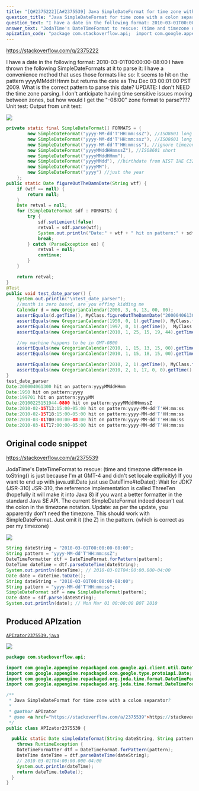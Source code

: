 ```yaml
---
title: "[Q#2375222][A#2375539] Java SimpleDateFormat for time zone with a colon separator?"
question_title: "Java SimpleDateFormat for time zone with a colon separator?"
question_text: "I have a date in the following format: 2010-03-01T00:00:00-08:00 I have thrown the following SimpleDateFormats at it to parse it: I have a convenience method that uses those formats like so: It seems to hit on the pattern yyyyMMddHHmm but returns the date as Thu Dec 03 00:01:00 PST 2009. What is the correct pattern to parse this date? UPDATE: I don't NEED the time zone parsing. I don't anticipate having time sensitive issues moving between zones, but how would I get the \"-08:00\" zone format to parse???? Unit test: Output from unit test:"
answer_text: "JodaTime's DateTimeFormat to rescue: (time and timezone difference in toString() is just because I'm at GMT-4 and didn't set locale explicitly) If you want to end up with java.util.Date just use DateTime#toDate(): Wait for JDK7 (JSR-310) JSR-310, the referrence implementation is called ThreeTen (hopefully it will make it into Java 8) if you want a better formatter in the standard Java SE API. The current SimpleDateFormat indeed doesn't eat the colon in the timezone notation. Update: as per the update, you apparently don't need the timezone. This should work with SimpleDateFormat. Just omit it (the Z) in the pattern. (which is correct as per my timezone)"
apization_code: "package com.stackoverflow.api;  import com.google.appengine.repackaged.com.google.api.client.util.DateTime; import com.google.appengine.repackaged.com.google.type.proto1api.Date; import com.google.appengine.repackaged.org.joda.time.format.DateTimeFormat; import com.google.appengine.repackaged.org.joda.time.format.DateTimeFormatter;  /**  * Java SimpleDateFormat for time zone with a colon separator?  *  * @author APIzator  * @see <a href=\"https://stackoverflow.com/a/2375539\">https://stackoverflow.com/a/2375539</a>  */ public class APIzator2375539 {    public static Date simpledateformat(String dateString, String pattern)     throws RuntimeException {     DateTimeFormatter dtf = DateTimeFormat.forPattern(pattern);     DateTime dateTime = dtf.parseDateTime(dateString);     // 2010-03-01T04:00:00.000-04:00     System.out.println(dateTime);     return dateTime.toDate();   } }"
---
```


https://stackoverflow.com/q/2375222

I have a date in the following format: 2010-03-01T00:00:00-08:00
I have thrown the following SimpleDateFormats at it to parse it:
I have a convenience method that uses those formats like so:
It seems to hit on the pattern yyyyMMddHHmm but returns the date as Thu Dec 03 00:01:00 PST 2009.
What is the correct pattern to parse this date?
UPDATE: I don&#x27;t NEED the time zone parsing. I don&#x27;t anticipate having time sensitive issues moving between zones, but how would I get the &quot;-08:00&quot; zone format to parse????
Unit test:
Output from unit test:


<div class="code-logo"><img src="/stackoverflow.png" /></div>

```java
private static final SimpleDateFormat[] FORMATS = {
        new SimpleDateFormat("yyyy-MM-dd'T'HH:mm:ssZ"), //ISO8601 long RFC822 zone
        new SimpleDateFormat("yyyy-MM-dd'T'HH:mm:ssz"), //ISO8601 long long form zone
        new SimpleDateFormat("yyyy-MM-dd'T'HH:mm:ss"), //ignore timezone
        new SimpleDateFormat("yyyyMMddHHmmssZ"), //ISO8601 short
        new SimpleDateFormat("yyyyMMddHHmm"),
        new SimpleDateFormat("yyyyMMdd"), //birthdate from NIST IHE C32 sample
        new SimpleDateFormat("yyyyMM"),
        new SimpleDateFormat("yyyy") //just the year
    };
public static Date figureOutTheDamnDate(String wtf) {
    if (wtf == null) {
        return null;
    }
    Date retval = null;
    for (SimpleDateFormat sdf : FORMATS) {
        try {
            sdf.setLenient(false)
            retval = sdf.parse(wtf);
            System.out.println("Date:" + wtf + " hit on pattern:" + sdf.toPattern());
            break;
        } catch (ParseException ex) {
            retval = null;
            continue;
        }
    }

    return retval;
}
@Test
public void test_date_parser() {
    System.out.println("\ntest_date_parser");
    //month is zero based, are you effing kidding me
    Calendar d = new GregorianCalendar(2000, 3, 6, 13, 00, 00);
    assertEquals(d.getTime(), MyClass.figureOutTheDamnDate("200004061300"));
    assertEquals(new GregorianCalendar(1950, 0, 1).getTime(), MyClass.figureOutTheDamnDate("1950"));
    assertEquals(new GregorianCalendar(1997, 0, 1).getTime(),  MyClass.figureOutTheDamnDate("199701"));
    assertEquals(new GregorianCalendar(2010, 1, 25, 15, 19, 44).getTime(),   MyClass.figureOutTheDamnDate("20100225151944-0800"));

    //my machine happens to be in GMT-0800
    assertEquals(new GregorianCalendar(2010, 1, 15, 13, 15, 00).getTime(),MyClass.figureOutTheDamnDate("2010-02-15T13:15:00-05:00"));
    assertEquals(new GregorianCalendar(2010, 1, 15, 18, 15, 00).getTime(), MyClass.figureOutTheDamnDate("2010-02-15T18:15:00-05:00"));

    assertEquals(new GregorianCalendar(2010, 2, 1).getTime(), MyClass.figureOutTheDamnDate("2010-03-01T00:00:00-08:00"));
    assertEquals(new GregorianCalendar(2010, 2, 1, 17, 0, 0).getTime(), MyClass.figureOutTheDamnDate("2010-03-01T17:00:00-05:00"));
}
test_date_parser
Date:200004061300 hit on pattern:yyyyMMddHHmm
Date:1950 hit on pattern:yyyy
Date:199701 hit on pattern:yyyyMM
Date:20100225151944-0800 hit on pattern:yyyyMMddHHmmssZ
Date:2010-02-15T13:15:00-05:00 hit on pattern:yyyy-MM-dd'T'HH:mm:ss
Date:2010-02-15T18:15:00-05:00 hit on pattern:yyyy-MM-dd'T'HH:mm:ss
Date:2010-03-01T00:00:00-08:00 hit on pattern:yyyy-MM-dd'T'HH:mm:ss
Date:2010-03-01T17:00:00-05:00 hit on pattern:yyyy-MM-dd'T'HH:mm:ss
```


## Original code snippet

https://stackoverflow.com/a/2375539

JodaTime&#x27;s DateTimeFormat to rescue:
(time and timezone difference in toString() is just because I&#x27;m at GMT-4 and didn&#x27;t set locale explicitly)
If you want to end up with java.util.Date just use DateTime#toDate():
Wait for JDK7 (JSR-310) JSR-310, the referrence implementation is called ThreeTen (hopefully it will make it into Java 8) if you want a better formatter in the standard Java SE API. The current SimpleDateFormat indeed doesn&#x27;t eat the colon in the timezone notation.
Update: as per the update, you apparently don&#x27;t need the timezone. This should work with SimpleDateFormat. Just omit it (the Z) in the pattern.
(which is correct as per my timezone)

<div class="code-logo"><img src="/stackoverflow.png" /></div>

```java
String dateString = "2010-03-01T00:00:00-08:00";
String pattern = "yyyy-MM-dd'T'HH:mm:ssZ";
DateTimeFormatter dtf = DateTimeFormat.forPattern(pattern);
DateTime dateTime = dtf.parseDateTime(dateString);
System.out.println(dateTime); // 2010-03-01T04:00:00.000-04:00
Date date = dateTime.toDate();
String dateString = "2010-03-01T00:00:00-08:00";
String pattern = "yyyy-MM-dd'T'HH:mm:ss";
SimpleDateFormat sdf = new SimpleDateFormat(pattern);
Date date = sdf.parse(dateString);
System.out.println(date); // Mon Mar 01 00:00:00 BOT 2010
```

## Produced APIzation

[`APIzator2375539.java`](https://github.com/pasqualesalza/apization-temp-data/raw/master/search/APIzator2375539.java)

<div class="code-logo"><img src="/apizator.png" /></div>

```java
package com.stackoverflow.api;

import com.google.appengine.repackaged.com.google.api.client.util.DateTime;
import com.google.appengine.repackaged.com.google.type.proto1api.Date;
import com.google.appengine.repackaged.org.joda.time.format.DateTimeFormat;
import com.google.appengine.repackaged.org.joda.time.format.DateTimeFormatter;

/**
 * Java SimpleDateFormat for time zone with a colon separator?
 *
 * @author APIzator
 * @see <a href="https://stackoverflow.com/a/2375539">https://stackoverflow.com/a/2375539</a>
 */
public class APIzator2375539 {

  public static Date simpledateformat(String dateString, String pattern)
    throws RuntimeException {
    DateTimeFormatter dtf = DateTimeFormat.forPattern(pattern);
    DateTime dateTime = dtf.parseDateTime(dateString);
    // 2010-03-01T04:00:00.000-04:00
    System.out.println(dateTime);
    return dateTime.toDate();
  }
}

```